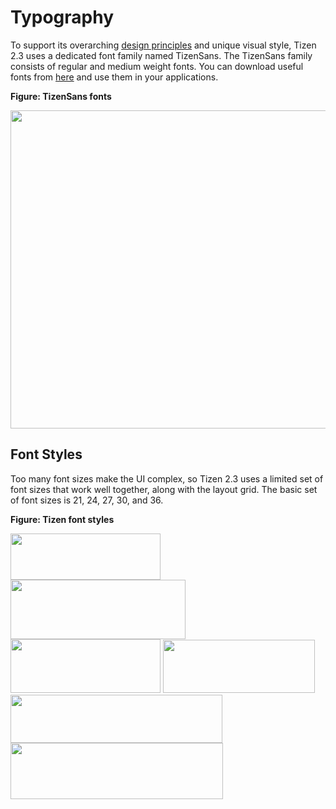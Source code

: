 # Typography

To support its overarching [design principles](../design-principles.md) and unique visual style, Tizen 2.3 uses a dedicated font family named TizenSans. The TizenSans family consists of regular and medium weight fonts. You can download useful fonts from [here](https://developer.tizen.org/sites/default/files/documentation/fonts_tizensans_1.zip) and use them in your applications.

**Figure: TizenSans fonts**

<img alt="" height="509" src="media/regular_medium_font_weight.png" width="578" />

## Font Styles

Too many font sizes make the UI complex, so Tizen 2.3 uses a limited set of font sizes that work well together, along with the layout grid. The basic set of font sizes is 21, 24, 27, 30, and 36.

**Figure: Tizen font styles**

<img alt="" src="media/typography_regular_white_2.png" width="240" height="74" />

<img alt="" height="95" src="media/typography_regular_black_2.png" width="280" />

<img alt="" height="86" src="media/typography_button_white_2.png" width="240" />

<img alt="" src="media/typography_subtitle_2.png" width="243" height="85" />

<img alt="" height="77" src="media/typography_tab_2.png" width="339" />

<img alt="" height="90" src="media/typography_icon_tab_2.png" width="340" />
